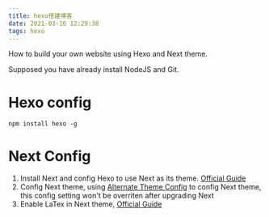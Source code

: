 ```yaml
---
title: hexo搭建博客
date: 2021-03-16 12:29:38
tags: hexo
---
```

How to build your own website using Hexo and Next theme.

<!--more-->

Supposed you have already install NodeJS and Git.

# Hexo config
```
npm install hexo -g
```

# Next Config
1. Install Next and config Hexo to use Next as its theme. [Official Guide](https://theme-next.js.org/docs/getting-started/)
2. Config Next theme, using [Alternate Theme Config](https://theme-next.js.org/docs/getting-started/configuration.html) to config Next theme, this config setting won't be overriten after upgrading Next
3. Enable LaTex in Next theme, [Official Guide](https://theme-next.js.org/docs/third-party-services/math-equations.html?highlight=latex)
